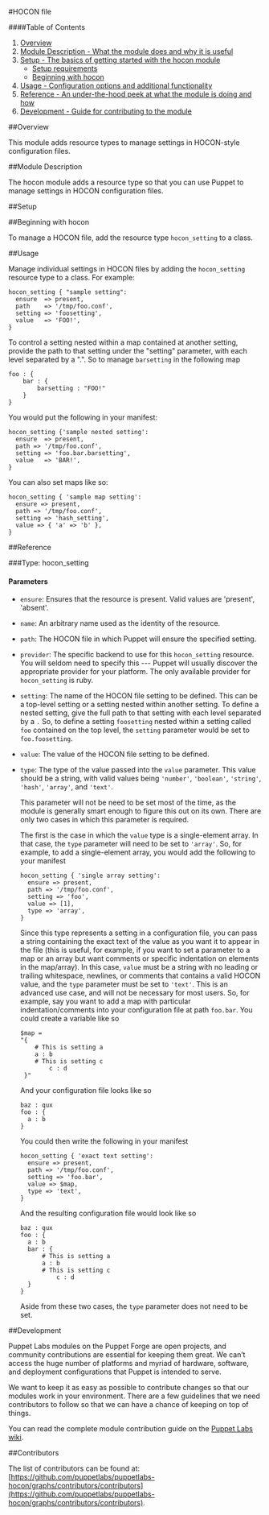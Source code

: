 #HOCON file

####Table of Contents

1. [Overview](#overview)
2. [Module Description - What the module does and why it is useful](#module-description)
3. [Setup - The basics of getting started with the hocon module](#setup)
    * [Setup requirements](#setup-requirements)
    * [Beginning with hocon](#beginning-with-hocon)
4. [Usage - Configuration options and additional functionality](#usage)
5. [Reference - An under-the-hood peek at what the module is doing and how](#reference)
6. [Development - Guide for contributing to the module](#development)

##Overview 

This module adds resource types to manage settings in HOCON-style configuration files.

##Module Description

The hocon module adds a resource type so that you can use Puppet to manage settings in HOCON configuration files.

##Setup

##Beginning with hocon

To manage a HOCON file, add the resource type `hocon_setting` to a class.

##Usage

Manage individual settings in HOCON files by adding the `hocon_setting` resource type to a class. For example:

```
hocon_setting { "sample setting":
  ensure  => present,
  path    => '/tmp/foo.conf',
  setting => 'foosetting',
  value   => 'FOO!',
}
```

To control a setting nested within a map contained at another setting, provide the path to that setting
under the "setting" parameter, with each level separated by a ".". So to manage `barsetting` in the following map

```
foo : {
    bar : {
        barsetting : "FOO!"
    }
}
```

You would put the following in your manifest:

```
hocon_setting {'sample nested setting':
  ensure  => present,
  path => '/tmp/foo.conf',
  setting => 'foo.bar.barsetting',
  value   => 'BAR!',
}
```

You can also set maps like so:

```
hocon_setting { 'sample map setting':
  ensure => present,
  path => '/tmp/foo.conf',
  setting => 'hash_setting',
  value => { 'a' => 'b' },
}
```

##Reference

###Type: hocon_setting

#### Parameters

* `ensure`: Ensures that the resource is present. Valid values are 'present', 'absent'.

* `name`: An arbitrary name used as the identity of the resource.

* `path`: The HOCON file in which Puppet will ensure the specified setting.

* `provider`: The specific backend to use for this `hocon_setting` resource. You will seldom need to specify this --- Puppet will usually discover the appropriate provider for your platform. The only available provider for `hocon_setting` is ruby.

* `setting`: The name of the HOCON file setting to be defined. This can be a top-level setting or a setting nested
  within another setting. To define a nested setting, give the full path to that setting with each level separated
  by a `.` So, to define a setting `foosetting` nested within a setting called `foo` contained on the top level,
  the `setting` parameter would be set to `foo.foosetting`.

* `value`: The value of the HOCON file setting to be defined.

* `type`: The type of the value passed into the `value` parameter. This value should be a string, with valid values being
    `'number'`, `'boolean'`, `'string'`, `'hash'`, `'array'`, and `'text'`.
    
    This parameter will not be need to be set most of the time, as the module
    is generally smart enough to figure this out on its own. There are only two cases in which this parameter is required.
    
    The first is the case in which the `value` type is a single-element array. In that case, the `type` parameter will need to be set to
    `'array'`. So, for example, to add a single-element array, you would add the following to your manifest
    
    ```
    hocon_setting { 'single array setting':
      ensure => present,
      path => '/tmp/foo.conf',
      setting => 'foo',
      value => [1],
      type => 'array',
    }
    ```
    
    Since this type represents a setting in a configuration file, you can pass a string containing the exact text of the value as you want it to appear
    in the file (this is useful, for example, if you want to set a parameter to a map or an array but want comments or specific indentation on elements in the map/array).
    In this case, `value` must be a string with no leading or trailing whitespace, newlines, or comments that contains a valid HOCON value, and the
    `type` parameter must be set to `'text'`. This is an advanced use case, and will not be necessary for most users. So, for example, say you want to
    add a map with particular indentation/comments into your configuration file at path `foo.bar`. You could create a variable like so
    
    ```
    $map = 
    "{
        # This is setting a
        a : b
        # This is setting c
            c : d
     }"
    ```
    
    And your configuration file looks like so
    
    ```
    baz : qux
    foo : {
      a : b
    }
    ```
    
    You could then write the following in your manifest
    
    ```
    hocon_setting { 'exact text setting':
      ensure => present,
      path => '/tmp/foo.conf',
      setting => 'foo.bar',
      value => $map,
      type => 'text',
    }
    ```
    
    And the resulting configuration file would look like so
    
    ```
    baz : qux
    foo : {
      a : b
      bar : {
          # This is setting a
          a : b
          # This is setting c
              c : d
      }
    }
    ```
    
    Aside from these two cases, the `type` parameter does not need to be set.

##Development
 
Puppet Labs modules on the Puppet Forge are open projects, and community contributions are essential for keeping them great. We can’t access the huge number of platforms and myriad of hardware, software, and deployment configurations that Puppet is intended to serve.

We want to keep it as easy as possible to contribute changes so that our modules work in your environment. There are a few guidelines that we need contributors to follow so that we can have a chance of keeping on top of things.

You can read the complete module contribution guide on the [Puppet Labs wiki](http://projects.puppetlabs.com/projects/module-site/wiki/Module_contributing).

##Contributors

The list of contributors can be found at: [https://github.com/puppetlabs/puppetlabs-hocon/graphs/contributors/contributors](https://github.com/puppetlabs/puppetlabs-hocon/graphs/contributors/contributors).
